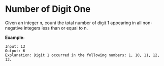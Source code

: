 # Number of Digit One

Given an integer n, count the total number of digit 1 appearing in all non-negative integers less than or equal to n.

__Example:__

```
Input: 13
Output: 6
Explanation: Digit 1 occurred in the following numbers: 1, 10, 11, 12, 13.
```